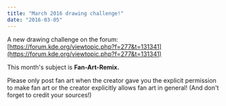 ```yaml
---
title: "March 2016 drawing challenge!"
date: "2016-03-05"
---
```


A new drawing challenge on the forum: [https://forum.kde.org/viewtopic.php?f=277&t=131341](https://forum.kde.org/viewtopic.php?f=277&t=131341)

This month's subject is **Fan-Art-Remix.**

Please only post fan art when the creator gave you the explicit permission to make fan art or the creator explicitly allows fan art in general! (And don't forget to credit your sources!)
